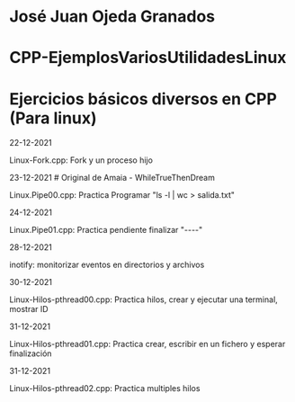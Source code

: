 # José Juan Ojeda Granados
# CPP-EjemplosVariosUtilidadesLinux
# Ejercicios básicos diversos en CPP (Para linux)

22-12-2021

Linux-Fork.cpp: Fork y un proceso hijo

23-12-2021  # Original de Amaia - WhileTrueThenDream

Linux.Pipe00.cpp: Practica Programar "ls -l | wc > salida.txt"

24-12-2021

Linux.Pipe01.cpp: Practica pendiente finalizar "----"

28-12-2021

inotify: monitorizar eventos en directorios y archivos

30-12-2021

Linux-Hilos-pthread00.cpp: Practica hilos, crear y ejecutar una terminal, mostrar ID

31-12-2021

Linux-Hilos-pthread01.cpp: Practica crear, escribir en un fichero y esperar finalización


31-12-2021

Linux-Hilos-pthread02.cpp: Practica multiples hilos
